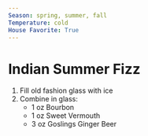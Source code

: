 ```yaml
---
Season: spring, summer, fall
Temperature: cold
House Favorite: True
---
```


# Indian Summer Fizz

1. Fill old fashion glass with ice
2. Combine in glass:
	- 1 oz Bourbon
	- 1 oz Sweet Vermouth
	- 3 oz Goslings Ginger Beer
